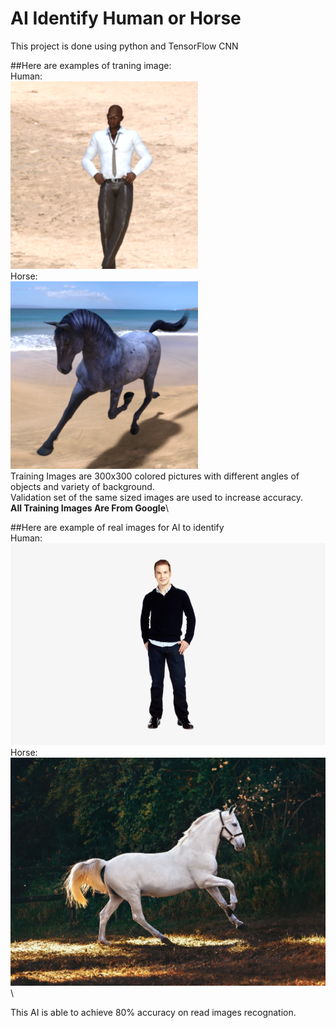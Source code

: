 # AI Identify Human or Horse

This project is done using python and TensorFlow CNN

##Here are examples of traning image:\
Human:\
![Human](https://github.com/FeilongHou/ML/blob/main/HumanHorse/human05-13.png)\
Horse:\
![Horse](https://github.com/FeilongHou/ML/blob/main/HumanHorse/horse05-5.png)\
Training Images are 300x300 colored pictures with different angles of objects and variety of background.\
Validation set of the same sized images are used to increase accuracy.\
**All Training Images Are From Google**\


##Here are example of real images for AI to identify\
Human:\
![Human_test](https://github.com/FeilongHou/ML/blob/main/HumanHorse/person1.png)\
Horse:\
![Horse_test](https://github.com/FeilongHou/ML/blob/main/HumanHorse/horse1.jpg)\

This AI is able to achieve 80% accuracy on read images recognation.
